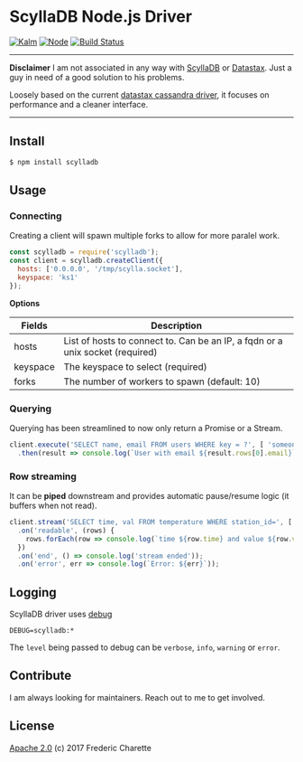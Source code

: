 # ScyllaDB Node.js Driver

[![Kalm](https://img.shields.io/npm/v/kalm.svg)](https://www.npmjs.com/package/kalm)
[![Node](https://img.shields.io/badge/node->%3D4.0-blue.svg)](https://nodejs.org)
[![Build Status](https://travis-ci.org/fed135/scylladb.svg?branch=master)](https://travis-ci.org/fed135/scylladb)

---

**Disclaimer** I am not associated in any way with [ScyllaDB](https://github.com/scylladb) or [Datastax](https://github.com/datastax).
Just a guy in need of a good solution to his problems.

Loosely based on the current [datastax cassandra driver](https://github.com/datastax/nodejs-driver), it focuses on performance and a cleaner interface.

---

## Install

```bash
$ npm install scylladb
```


## Usage

### Connecting

Creating a client will spawn multiple forks to allow for more paralel work.

```javascript
const scylladb = require('scylladb');
const client = scylladb.createClient({
  hosts: ['0.0.0.0', '/tmp/scylla.socket'],
  keyspace: 'ks1'
});
```

**Options**

Fields | Description
--- | ---
hosts | List of hosts to connect to. Can be an IP, a fqdn or a unix socket (required)
keyspace | The keyspace to select (required)
forks | The number of workers to spawn (default: 10) 

### Querying

Querying has been streamlined to now only return a Promise or a Stream.

```javascript
client.execute('SELECT name, email FROM users WHERE key = ?', [ 'someone' ], { prepare: true })
  .then(result => console.log(`User with email ${result.rows[0].email}`));
```

### Row streaming

It can be **piped** downstream and provides automatic pause/resume logic (it buffers when not read).

```javascript
client.stream('SELECT time, val FROM temperature WHERE station_id=', [ 'abc' ])
  .on('readable', (rows) {
    rows.forEach(row => console.log(`time ${row.time} and value ${row.value}`));
  })
  .on('end', () => console.log('stream ended')); 
  .on('error', err => console.log(`Error: ${err}`));
```


## Logging

ScyllaDB driver uses [debug](https://github.com/visionmedia/debug)

```
DEBUG=scylladb:* 
```

The `level` being passed to debug can be `verbose`, `info`, `warning` or `error`.


## Contribute

I am always looking for maintainers. Reach out to me to get involved. 


## License 

[Apache 2.0](LICENSE) (c) 2017 Frederic Charette
